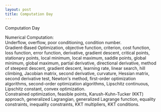 ```yaml
---
layout: post
title: Computation Day
---
```


Computation Day


Numerical Computation:<br />
Underflow, overflow, poor conditioning,  condition number.<br />
Gradient-Based Optimization, objective function, criterion, cost function, loss function, error function, derivative, gradient descent, critical points, stationary points, local minimum, local maximum, saddle points, global minimum, global maximum, partial derivative, directional derivative, method of steepest descent, gradient descent, learning rate, linear search, hill climbing, Jacobian matrix, second derivative, curvature, Hessian matrix, second derivative test, Newton's method, first-order optimization algorithms, second-order optimization algorithms, Lipschitz continuous, Lipschitz constant, convex optimization.<br />
Constrained optimization, feasible points, Karush-Kuhn-Tucker (KKT) approach, generalized Lagrangian, generalized Lagrange function, equality constraints, inequality constraints, KKT multipliers, KKT conditions.<br />
